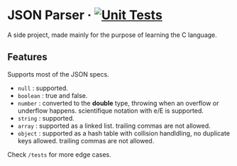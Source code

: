# JSON Parser · [![Unit Tests](https://github.com/RiadhAdrani/json-parser/actions/workflows/tests.yml/badge.svg)](https://github.com/RiadhAdrani/json-parser/actions/workflows/tests.yml)

A side project, made mainly for the purpose of learning the C language.

## Features

Supports most of the JSON specs.

- `null` : supported.
- `boolean` : true and false.
- `number` : converted to the **double** type, throwing when an overflow or underflow happens. scientifique notation with e/E is supported.
- `string` : supported.
- `array` : supported as a linked list. trailing commas are not allowed.
- `object` : supported as a hash table with collision handldling, no duplicate keys allowed. trailing commas are not allowed.

Check `/tests` for more edge cases.
